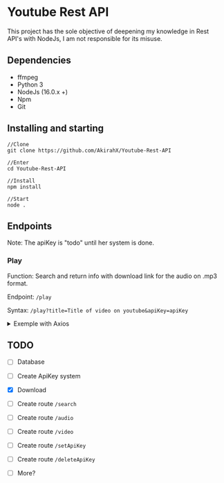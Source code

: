 

# Youtube Rest API

This project has the sole objective of deepening my knowledge in Rest API's with NodeJs, I am not responsible for its misuse.


## Dependencies

* ffmpeg
* Python 3
* NodeJs (16.0.x +)
* Npm
* Git

## Installing and starting


```
//Clone 
git clone https://github.com/AkirahX/Youtube-Rest-API

//Enter
cd Youtube-Rest-API

//Install
npm install

//Start
node .
```

## Endpoints

Note: The apiKey is "todo" until her system is done.

### Play

Function: Search and return info with download link for the audio on .mp3 format.

Endpoint: `/play`

Syntax: `/play?title=Title of video on youtube&apiKey=apiKey`

<details>
  <summary>Exemple with Axios</summary>
  
  ```js
const axios = require('axios')

let title = 'Akon - Lonely'
let apiKey = 'todo'

try{
    axios.get(`localhost:3000/play?title=${title}&apiKey=${apiKey}`).then(res => {
        console.log(res.data)
    })
} catch (err){
    console.log(err)
}
  ```
  
  Response: 
  
  ```json
  {
    "git":"https://github.com/AkirahX/Youtube-Rest-API",
    "title":"Akon - Lonely (Official Music Video)",
    "thumbnail":"https://i.ytimg.com/vi/6EEW-9NDM5k/hq720.jpg",
    "description":"#Akon #Lonely #Remastered Music video by Akon performing Lonely. (C) 2005 SRC Records, Inc., Universal Records, A Division ...",
    "timestamp":"4:24",
    "views":756927873,
    "originalUrl":"https://youtube.com/watch?v=6EEW-9NDM5k",
    "download":"localhost:3000/download?fileId=6EEW-9NDM5k"
   }
  ```
</details>



## TODO

- [ ] Database
- [ ] Create ApiKey system
- [x] Download
- [ ] Create route `/search`
- [ ] Create route `/audio`
- [ ] Create route `/video`
- [ ] Create route `/setApiKey`
- [ ] Create route `/deleteApiKey`
- [ ] More?



